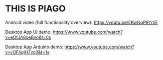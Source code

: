 # THIS IS PIAGO
Android video (full functionality overview): https://youtu.be/EKwNqP9YrzE 

Desktop App UI demo: https://www.youtube.com/watch?v=eOtJA8oeBvo&t=0s

Desktop App Arduino demo: https://www.youtube.com/watch?v=vOFhpjH7vc0&t=1s
